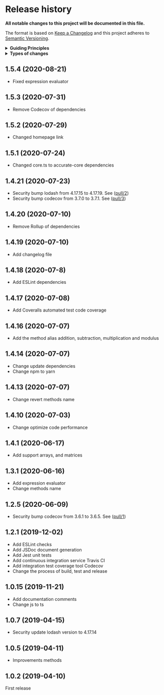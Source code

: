 # Release history

**All notable changes to this project will be documented in this file.**

The format is based on [Keep a Changelog](http://keepachangelog.com/en/1.0.0/)
and this project adheres to [Semantic Versioning](http://semver.org/spec/v2.0.0.html).

<details>
  <summary><strong>Guiding Principles</strong></summary>

- Changelogs are for humans, not machines.
- There should be an entry for every single version.
- The same types of changes should be grouped.
- Versions and sections should be linkable.
- The latest version comes first.
- The release date of each versions is displayed.
- Mention whether you follow Semantic Versioning.

</details>

<details>
  <summary><strong>Types of changes</strong></summary>

Changelog entries are classified using the following labels _(from [keep-a-changelog](http://keepachangelog.com/)_):

- `Added` for new features.
- `Changed` for changes in existing functionality.
- `Deprecated` for soon-to-be removed features.
- `Removed` for now removed features.
- `Fixed` for any bug fixes.
- `Security` in case of vulnerabilities.

</details>

## 1.5.4 (2020-08-21)

- Fixed expression evaluator

## 1.5.3 (2020-07-31)

- Remove Codecov of dependencies

## 1.5.2 (2020-07-29)

- Changed homepage link

## 1.5.1 (2020-07-24)

- Changed core.ts to accurate-core dependencies

## 1.4.21 (2020-07-23)

- Security bump lodash from 4.17.15 to 4.17.19. See ([pull/2](https://github.com/Ipxxiao/accurate/pull/2))
- Security bump codecov from 3.7.0 to 3.7.1. See ([pull/3](https://github.com/Ipxxiao/accurate/pull/3))

## 1.4.20 (2020-07-10)

- Remove Rollup of dependencies

## 1.4.19 (2020-07-10)

- Add changelog file

## 1.4.18 (2020-07-8)

- Add ESLint dependencies

## 1.4.17 (2020-07-08)

- Add Coveralls automated test code coverage

## 1.4.16 (2020-07-07)

- Add the method alias addition, subtraction, multiplication and modulus

## 1.4.14 (2020-07-07)

- Change update dependencies
- Change npm to yarn

## 1.4.13 (2020-07-07)

- Change revert methods name

## 1.4.10 (2020-07-03)

- Change optimize code performance

## 1.4.1 (2020-06-17)

- Add support arrays, and matrices

## 1.3.1 (2020-06-16)

- Add expression evaluator
- Change methods name

## 1.2.5 (2020-06-09)

- Security bump codecov from 3.6.1 to 3.6.5. See ([pull/1](https://github.com/Ipxxiao/accurate/pull/1))

## 1.2.1 (2019-12-02)

- Add ESLint checks
- Add JSDoc document generation
- Add Jest unit tests
- Add continuous integration service Travis CI
- Add integration test coverage tool Codecov
- Change the process of build, test and release

## 1.0.15 (2019-11-21)

- Add documentation comments
- Change js to ts

## 1.0.7 (2019-04-15)

- Security update lodash version to 4.17.14

## 1.0.5 (2019-04-11)

- Improvements methods

## 1.0.2 (2019-04-10)

First release


[keep-a-changelog]: https://github.com/olivierlacan/keep-a-changelog
